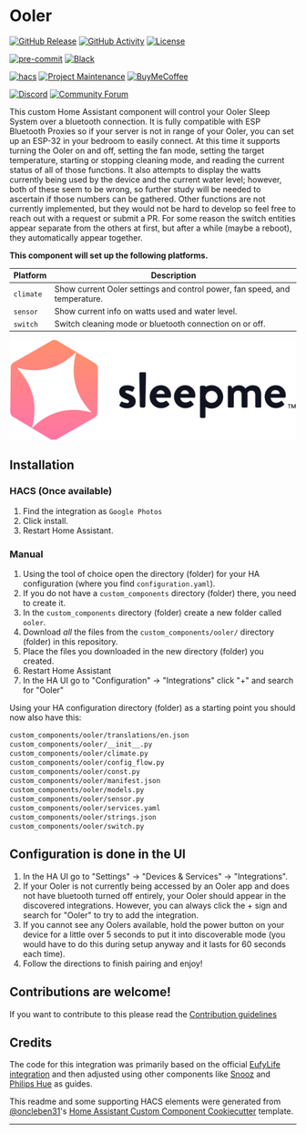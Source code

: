 # Ooler

[![GitHub Release][releases-shield]][releases]
[![GitHub Activity][commits-shield]][commits]
[![License][license-shield]](LICENSE)

[![pre-commit][pre-commit-shield]][pre-commit]
[![Black][black-shield]][black]

[![hacs][hacsbadge]][hacs]
[![Project Maintenance][maintenance-shield]][user_profile]
[![BuyMeCoffee][buymecoffeebadge]][buymecoffee]

[![Discord][discord-shield]][discord]
[![Community Forum][forum-shield]][forum]

This custom Home Assistant component will control your Ooler Sleep System over a bluetooth connection. It is fully compatible with ESP Bluetooth Proxies so if your server is not in range of your Ooler, you can set up an ESP-32 in your bedroom to easily connect. At this time it supports turning the Ooler on and off, setting the fan mode, setting the target temperature, starting or stopping cleaning mode, and reading the current status of all of those functions. It also attempts to display the watts currently being used by the device and the current water level; however, both of these seem to be wrong, so further study will be needed to ascertain if those numbers can be gathered. Other functions are not currently implemented, but they would not be hard to develop so feel free to reach out with a request or submit a PR. For some reason the switch entities appear separate from the others at first, but after a while (maybe a reboot), they automatically appear together.

**This component will set up the following platforms.**

| Platform  | Description                                                                |
| --------- | -------------------------------------------------------------------------- |
| `climate` | Show current Ooler settings and control power, fan speed, and temperature. |
| `sensor`  | Show current info on watts used and water level.                           |
| `switch`  | Switch cleaning mode or bluetooth connection on or off.                    |

![oolerlogo][oolerlogo]

## Installation

### HACS (Once available)

1. Find the integration as `Google Photos`
2. Click install.
3. Restart Home Assistant.

### Manual

1. Using the tool of choice open the directory (folder) for your HA configuration (where you find `configuration.yaml`).
2. If you do not have a `custom_components` directory (folder) there, you need to create it.
3. In the `custom_components` directory (folder) create a new folder called `ooler`.
4. Download _all_ the files from the `custom_components/ooler/` directory (folder) in this repository.
5. Place the files you downloaded in the new directory (folder) you created.
6. Restart Home Assistant
7. In the HA UI go to "Configuration" -> "Integrations" click "+" and search for "Ooler"

Using your HA configuration directory (folder) as a starting point you should now also have this:

```text
custom_components/ooler/translations/en.json
custom_components/ooler/__init__.py
custom_components/ooler/climate.py
custom_components/ooler/config_flow.py
custom_components/ooler/const.py
custom_components/ooler/manifest.json
custom_components/ooler/models.py
custom_components/ooler/sensor.py
custom_components/ooler/services.yaml
custom_components/ooler/strings.json
custom_components/ooler/switch.py
```

## Configuration is done in the UI

1. In the HA UI go to "Settings" -> "Devices & Services" -> "Integrations".
2. If your Ooler is not currently being accessed by an Ooler app and does not have bluetooth turned off entirely, your Ooler should appear in the discovered integrations. However, you can always click the + sign and search for "Ooler" to try to add the integration.
3. If you cannot see any Oolers available, hold the power button on your device for a little over 5 seconds to put it into discoverable mode (you would have to do this during setup anyway and it lasts for 60 seconds each time).
4. Follow the directions to finish pairing and enjoy!
<!---->

## Contributions are welcome!

If you want to contribute to this please read the [Contribution guidelines](CONTRIBUTING.md)

## Credits

The code for this integration was primarily based on the official [EufyLife integration](https://www.home-assistant.io/integrations/eufylife_ble/) and then adjusted using other components like [Snooz](https://www.home-assistant.io/integrations/snooz/) and [Philips Hue](https://www.home-assistant.io/integrations/hue/) as guides.

This readme and some supporting HACS elements were generated from [@oncleben31](https://github.com/oncleben31)'s [Home Assistant Custom Component Cookiecutter](https://github.com/oncleben31/cookiecutter-homeassistant-custom-component) template.

---

[integration_blueprint]: https://github.com/custom-components/integration_blueprint
[black]: https://github.com/psf/black
[black-shield]: https://img.shields.io/badge/code%20style-black-000000.svg?style=for-the-badge
[buymecoffee]: https://www.buymeacoffee.com/PostLogical
[buymecoffeebadge]: https://img.shields.io/badge/buy%20me%20a%20coffee-donate-yellow.svg?style=for-the-badge
[commits-shield]: https://img.shields.io/github/commit-activity/y/PostLogical/ooler.svg?style=for-the-badge
[commits]: https://github.com/PostLogical/ooler/commits/main
[hacs]: https://hacs.xyz
[hacsbadge]: https://img.shields.io/badge/HACS-Custom-orange.svg?style=for-the-badge
[discord]: https://discord.gg/Qa5fW2R
[discord-shield]: https://img.shields.io/discord/330944238910963714.svg?style=for-the-badge
[oolerlogo]: logo@2x.png
[forum-shield]: https://img.shields.io/badge/community-forum-brightgreen.svg?style=for-the-badge
[forum]: https://community.home-assistant.io/
[license-shield]: https://img.shields.io/github/license/PostLogical/ooler.svg?style=for-the-badge
[maintenance-shield]: https://img.shields.io/badge/maintainer-%40PostLogical-blue.svg?style=for-the-badge
[pre-commit]: https://github.com/pre-commit/pre-commit
[pre-commit-shield]: https://img.shields.io/badge/pre--commit-enabled-brightgreen?style=for-the-badge
[releases-shield]: https://img.shields.io/github/release/PostLogical/ooler.svg?style=for-the-badge
[releases]: https://github.com/PostLogical/ooler/releases
[user_profile]: https://github.com/PostLogical
